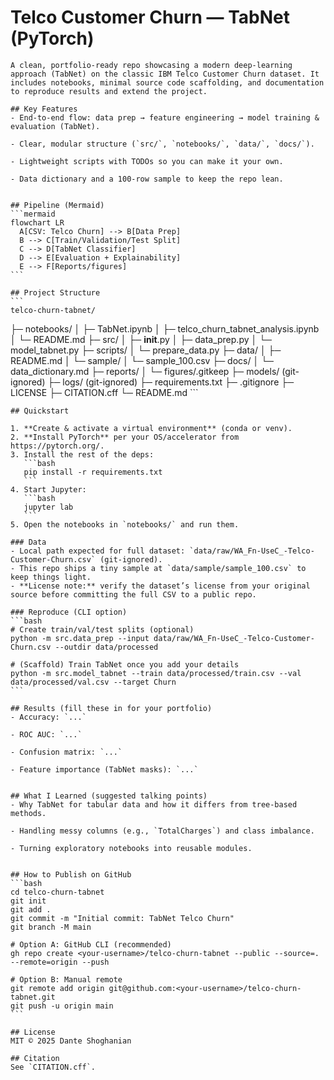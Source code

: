 # Telco Customer Churn — TabNet (PyTorch)

    A clean, portfolio‑ready repo showcasing a modern deep‑learning approach (TabNet) on the classic IBM Telco Customer Churn dataset. It includes notebooks, minimal source code scaffolding, and documentation to reproduce results and extend the project.

    ## Key Features
    - End‑to‑end flow: data prep → feature engineering → model training & evaluation (TabNet).

    - Clear, modular structure (`src/`, `notebooks/`, `data/`, `docs/`).

    - Lightweight scripts with TODOs so you can make it your own.

    - Data dictionary and a 100‑row sample to keep the repo lean.


    ## Pipeline (Mermaid)
    ```mermaid
    flowchart LR
      A[CSV: Telco Churn] --> B[Data Prep]
      B --> C[Train/Validation/Test Split]
      C --> D[TabNet Classifier]
      D --> E[Evaluation + Explainability]
      E --> F[Reports/figures]
    ```

    ## Project Structure
    ```
    telco-churn-tabnet/
├─ notebooks/
│  ├─ TabNet.ipynb
│  ├─ telco_churn_tabnet_analysis.ipynb
│  └─ README.md
├─ src/
│  ├─ __init__.py
│  ├─ data_prep.py
│  └─ model_tabnet.py
├─ scripts/
│  └─ prepare_data.py
├─ data/
│  ├─ README.md
│  └─ sample/
│     └─ sample_100.csv
├─ docs/
│  └─ data_dictionary.md
├─ reports/
│  └─ figures/.gitkeep
├─ models/ (git-ignored)
├─ logs/   (git-ignored)
├─ requirements.txt
├─ .gitignore
├─ LICENSE
├─ CITATION.cff
└─ README.md
    ```

    ## Quickstart

    1. **Create & activate a virtual environment** (conda or venv).
    2. **Install PyTorch** per your OS/accelerator from https://pytorch.org/.
    3. Install the rest of the deps:
       ```bash
       pip install -r requirements.txt
       ```
    4. Start Jupyter:
       ```bash
       jupyter lab
       ```
    5. Open the notebooks in `notebooks/` and run them.

    ### Data
    - Local path expected for full dataset: `data/raw/WA_Fn-UseC_-Telco-Customer-Churn.csv` (git‑ignored).
    - This repo ships a tiny sample at `data/sample/sample_100.csv` to keep things light.
    - **License note:** verify the dataset’s license from your original source before committing the full CSV to a public repo.

    ### Reproduce (CLI option)
    ```bash
    # Create train/val/test splits (optional)
    python -m src.data_prep --input data/raw/WA_Fn-UseC_-Telco-Customer-Churn.csv --outdir data/processed

    # (Scaffold) Train TabNet once you add your details
    python -m src.model_tabnet --train data/processed/train.csv --val data/processed/val.csv --target Churn
    ```

    ## Results (fill these in for your portfolio)
    - Accuracy: `...`

    - ROC AUC: `...`

    - Confusion matrix: `...`

    - Feature importance (TabNet masks): `...`


    ## What I Learned (suggested talking points)
    - Why TabNet for tabular data and how it differs from tree‑based methods.

    - Handling messy columns (e.g., `TotalCharges`) and class imbalance.

    - Turning exploratory notebooks into reusable modules.


    ## How to Publish on GitHub
    ```bash
    cd telco-churn-tabnet
    git init
    git add .
    git commit -m "Initial commit: TabNet Telco Churn"
    git branch -M main

    # Option A: GitHub CLI (recommended)
    gh repo create <your-username>/telco-churn-tabnet --public --source=. --remote=origin --push

    # Option B: Manual remote
    git remote add origin git@github.com:<your-username>/telco-churn-tabnet.git
    git push -u origin main
    ```

    ## License
    MIT © 2025 Dante Shoghanian

    ## Citation
    See `CITATION.cff`.

